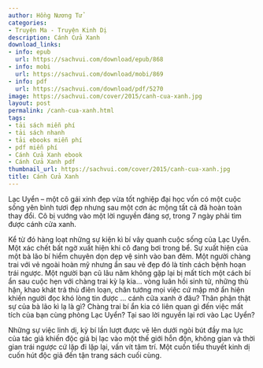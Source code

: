 ```yaml
---
author: Hồng Nương Tử
categories:
- Truyện Ma - Truyện Kinh Dị
description: Cánh Cửa Xanh
download_links:
- info: epub
  url: https://sachvui.com/download/epub/868
- info: mobi
  url: https://sachvui.com/download/mobi/869
- info: pdf
  url: https://sachvui.com/download/pdf/5270
image: https://sachvui.com/cover/2015/canh-cua-xanh.jpg
layout: post
permalink: /canh-cua-xanh.html
tags:
- tải sách miễn phí
- tải sách nhanh
- tải ebooks miễn phí
- pdf miễn phí
- Cánh Cửa Xanh ebook
- Cánh Cửa Xanh pdf
thumbnail_url: https://sachvui.com/cover/2015/canh-cua-xanh.jpg
title: Cánh Cửa Xanh
---
```


 <div class="item-desc text-justify"> <p>Lạc Uyển – một cô gái xinh đẹp vừa tốt nghiệp đại học vốn có một cuộc sống yên bình tươi đẹp nhưng sau một cơn ác mộng tất cả đã hoàn toàn thay đổi. Cô bị vướng vào một lời nguyền đáng sợ, trong 7 ngày phải tìm được cánh cửa xanh.</p><p>Kể từ đó hàng loạt những sự kiện kì bí vây quanh cuộc sống của Lạc Uyển. Một xác chết bất ngờ xuất hiện khi cô đang bơi trong bể. Sự xuất hiện của một bà lão bí hiểm chuyên dọn dẹp vệ sinh vào ban đêm. Một người chàng trai với vẻ ngoài hoàn mỹ nhưng ẩn sau vẻ đẹp đó là tính cách bệnh hoạn trái ngược. Một người bạn cũ lâu năm không gặp lại bị mất tích một cách bí ẩn sau cuộc hẹn với chàng trai kỳ lạ kia... vòng luân hồi sinh tử, những thù hận, khao khát trả thù điên loạn, chân tướng mọi việc cứ mập mờ ẩn hiện khiến người đọc khó lòng tin được ... cánh cửa xanh ở đâu? Thân phận thật sự của bà lão kì lạ là gì? Chàng trai bí ẩn kia có liên quan gì đến việc mất tích của bạn cùng phòng Lạc Uyển? Tại sao lời nguyền lại rơi vào Lạc Uyển?</p><p>Những sự việc linh dị, kỳ bí lần lượt được vẽ lên dưới ngòi bút đầy ma lực của tác giả khiến độc giả bị lạc vào một thế giới hỗn độn, không gian và thời gian trái ngược cứ lặp đi lặp lại, vấn vít tâm trí. Một cuốn tiểu thuyết kinh dị cuốn hút độc giả đến tận trang sách cuối cùng.</p> </div>